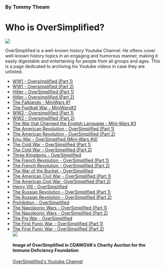 <html>
 <head>
 </head>
<body>
 <h3>By Tommy Theam</h3>
 <h1>Who is OverSimplified?</h1>
<img src="https://yt3.googleusercontent.com/ytc/AOPolaRm8MWJLkoDnPqWaIKJkSJJ44R9hepfrllthDwk6g=s900-c-k-c0x00ffffff-no-rj">
 <p>OverSimplified is a well-known history Youtube Channel. He oftens cover well-known history topics in an engaging and humorous manner, making it easily digestable and entertaining for people from all groups and ages. This is a page dedicated to archiving his Youtube videos in case they are unlisted.</p>
 <ul>
 <li><a href= "https://www.youtube.com/watch?v=dHSQAEam2yc"> WW1 - Oversimplified (Part 1)</a></li>
 <li><a href= "https://www.youtube.com/watch?v=Mun1dKkc_As"> WW1 - Oversimplified (Part 2)</a></li>
 <li><a href= "https://www.youtube.com/watch?v=ATlila3e9dM"> Hitler - OverSimplified (Part 1)</a></li>
 <li><a href= "https://www.youtube.com/watch?v=Dd1JUTA7Ijc"> Hitler - Oversimplified (Part 2)</a></li>
 <li><a href= "https://www.youtube.com/watch?v=BiDvLshi9CY"> The Falklands - MiniWars #1</a></li>
 <li><a href= "https://www.youtube.com/watch?v=W12vb_Crf00"> The Football War - MiniWars#2</a></li>
 <li><a href= "https://www.youtube.com/watch?v=_uk_6vfqwTA&t=16s"> WW2 - Oversimplified (Part 1)</a></li>
 <li><a href= "https://www.youtube.com/watch?v=fo2Rb9h788s"> WW2 - Oversimplified (Part 2)</a></li>
 <li><a href= "https://www.youtube.com/watch?v=Jl3K63Rbygw"> The War that Changed the English Language - Mini-Wars #3</a></li>
 <li><a href= "https://www.youtube.com/watch?v=gzALIXcY4pg"> The American Revolution - OverSimplified (Part 1)</a></li>
 <li><a href= "https://www.youtube.com/watch?v=rtYC2jx1LM0"> The American Revolution - OverSimplified (Part 2)</a></li>
 <li><a href= "https://www.youtube.com/watch?v=BXpu6tbFCsI"> Emu War - OverSimplified (Mini-Wars #4)</li>
 <li><a href= "https://www.youtube.com/watch?v=I79TpDe3t2g&t=46s"> The Cold War - OverSimplified (Part 1)</a></li>
 <li><a href= "https://www.youtube.com/watch?v=OIYy32RuHao"> The Cold War - OverSimplified (Part 2)</a></li>
 <li><a href= "https://www.youtube.com/watch?v=26EivpCPHnQ&t=14s"> Three Kingdoms - OverSimplified</a></li>
 <li><a href= "https://www.youtube.com/watch?v=8qRZcXIODNU&t=591s"> The French Revolution - OverSimplified (Part 1) </a></li>
 <li><a href= "https://www.youtube.com/watch?v=EQmjXM4VK2U"> The French Revolution - OverSimplified (Part 2) </a></li>
  <li><a href= "https://www.youtube.com/watch?v=Cln0J87vulU"> The War of the Bucket - OverSimplified</a></li>
  <li><a href= "https://www.youtube.com/watch?v=tsxmyL7TUJg">The American Civil War - OverSimplified (Part 1)</a></li>
  <li><a href= "https://www.youtube.com/watch?v=sV6uuMAnJUE&t=473s"> The American Civil War -OverSimplified (Part 2)</a></li>
  <li><a href= "https://www.youtube.com/watch?v=ewLpXw6uN28&t=96s"> Henry VIII - OverSimplified</a></li>
  <li><a href= "https://www.youtube.com/watch?v=Cqbleas1mmo&t=648s"> The Russian Revolution - OverSimplified (Part 1)</a></li>
  <li><a href= "https://www.youtube.com/watch?v=b1reY72ktEc"> The Russian Revolution - OverSimplified (Part 2)</a></li>
  <li><a href= "https://www.youtube.com/watch?v=AAGIi62-sAU&t=667s"> Prohibition - OverSimplified</a></li>
  <li><a href= "https://www.youtube.com/watch?v=zqllxbPWKNI&t=2s"> The Napoleonic Wars - OverSimplified (Part 1)</a></li>
  <li><a href= "https://www.youtube.com/watch?v=mY3SEMTROas&t=166s"> The Napoleonic Wars - OverSimplified (Part 2)</a></li>
  <li><a href= "https://www.youtube.com/watch?v=QLq6GEiHqR8&t=748s">The Pig War - OverSimplified</a></li>
  <li><a href= "https://www.youtube.com/watch?v=yRmOWcWdQAo&t=17s"> The First Punic War - OverSimplified (Part 1)</a></li>
  <li><a href= "https://www.youtube.com/watch?v=hRSGxw2AQnk&t=81s"> The First Punic War - OverSimplified (Part 2)</a></li>
 
<img src="https://preview.redd.it/front-facing-oversimplified-v0-m97gro5gxjfb1.png?auto=webp&s=1f4c11c1dc52d0801ada2ad3f5cd6befdbbbb9c2">
<h4>Image of OverSimplified in CDAWGVA's Charity Auction for the Immune Deficiency Foundation</h4>
<p></p>
<a href= "https://www.youtube.com/@OverSimplified">OverSimplified's Youtube Channel</a>

